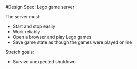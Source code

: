 #Design Spec: Lego game server

The server must:
- Start and stop easily
- Work reliably
- Open a browser and play Lego games
- Save game state as though the games were played online

Stretch goals:
- Survive unexpected shutdown

